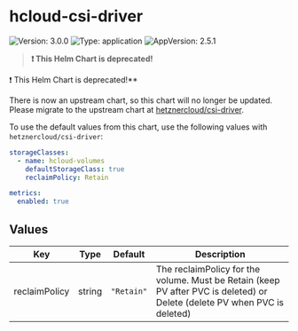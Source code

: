 # hcloud-csi-driver

![Version: 3.0.0](https://img.shields.io/badge/Version-3.0.0-informational?style=flat-square) ![Type: application](https://img.shields.io/badge/Type-application-informational?style=flat-square) ![AppVersion: 2.5.1](https://img.shields.io/badge/AppVersion-2.5.1-informational?style=flat-square)

> **:exclamation: This Helm Chart is deprecated!**

:exclamation: This Helm Chart is deprecated!**

There is now an upstream chart, so this chart will no longer be updated.
Please migrate to the upstream chart at [hetznercloud/csi-driver](https://github.com/hetznercloud/csi-driver/tree/main/chart).

To use the default values from this chart, use the following values with `hetznercloud/csi-driver`:

```yaml
storageClasses:
  - name: hcloud-volumes
    defaultStorageClass: true
    reclaimPolicy: Retain

metrics:
  enabled: true
```

## Values

| Key | Type | Default | Description |
|-----|------|---------|-------------|
| reclaimPolicy | string | `"Retain"` | The reclaimPolicy for the volume. Must be Retain (keep PV after PVC is deleted) or Delete (delete PV when PVC is deleted) |
